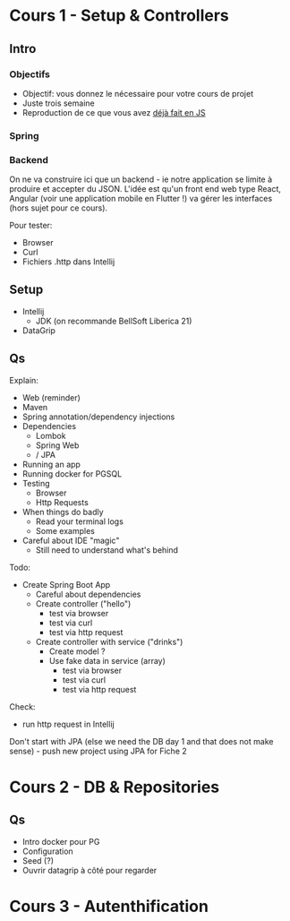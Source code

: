 # Cours 1 - Setup & Controllers

## Intro

### Objectifs

- Objectif: vous donnez le nécessaire pour votre cours de projet
- Juste trois semaine
- Reproduction de ce que vous avez [déjà fait en JS](https://github.com/e-vinci/jwt-ts-api-boilerplate)

### Spring

### Backend

On ne va construire ici que un backend - ie notre application se limite à produire et accepter du JSON. L'idée est qu'un front end web type React, Angular (voir une application mobile en Flutter !) va gérer les interfaces (hors sujet pour ce cours).

Pour tester:
- Browser
- Curl
- Fichiers .http dans Intellij


## Setup

- Intellij
  - JDK (on recommande BellSoft Liberica 21)
- DataGrip

## Qs

Explain:
- Web (reminder)
- Maven
- Spring annotation/dependency injections
- Dependencies
  - Lombok
  - Spring Web
  - /  JPA
- Running an app
- Running docker for PGSQL
- Testing
  - Browser
  - Http Requests 
- When things do badly
  - Read your terminal logs
  - Some examples
- Careful about IDE "magic"
  - Still need to understand what's behind

Todo:
- Create Spring Boot App
  - Careful about dependencies 
  - Create controller ("hello")
    - test via browser
    - test via curl
    - test via http request
  - Create controller with service ("drinks")
    - Create model ?
    - Use fake data in service (array)
        - test via browser
        - test via curl
        - test via http request

Check:
- run http request in Intellij

Don't start with JPA (else we need the DB day 1 and that does not make sense) - push new project using JPA for Fiche 2

# Cours 2 - DB & Repositories

## Qs

- Intro docker pour PG
- Configuration
- Seed (?)
- Ouvrir datagrip à côté pour regarder

# Cours 3 - Autenthification